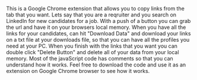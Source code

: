 This is a Google Chrome extension that allows you to copy links from the tab that you want.
 Lets say that you are a reqruiter and you search on LinkedIn for new candidates for a job. With a push of a button you can grab the url and have it on your browsers local memory. 
 When you have all the links for your candidates, can hit "Download Data" and download your links on a txt file at your downloads file, so that you can have all the profiles you need at your PC. When you finish with the links that you want you can double click "Delete Button" and delete all of your data from your local memory. Most of the javaScript code has comments so that you can understand how it works. Feel free to download the code and use it as an extension on Google Chrome browser to see how it works.

